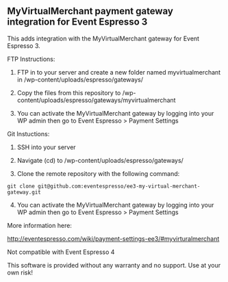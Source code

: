 ## MyVirtualMerchant payment gateway integration for Event Espresso 3

This adds integration with the MyVirtualMerchant gateway for Event Espresso 3.

FTP Instructions:

1. FTP in to your server and create a new folder named myvirtualmerchant in /wp-content/uploads/espresso/gateways/

2. Copy the files from this repository to /wp-content/uploads/espresso/gateways/myvirtualmerchant

3. You can activate the MyVirtualMerchant gateway by logging into your WP admin then go to Event Espresso > Payment Settings

Git Instuctions:

1. SSH into your server 

2. Navigate (cd) to /wp-content/uploads/espresso/gateways/

3. Clone the remote repository with the following command: 

`git clone git@github.com:eventespresso/ee3-my-virtual-merchant-gateway.git` 

4. You can activate the MyVirtualMerchant gateway by logging into your WP admin then go to Event Espresso > Payment Settings

More information here:

http://eventespresso.com/wiki/payment-settings-ee3/#myvirturalmerchant

Not compatible with Event Espresso 4

This software is provided without any warranty and no support. Use at your own risk!